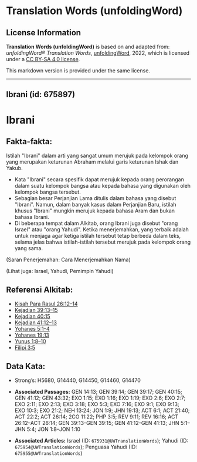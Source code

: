 # Translation Words (unfoldingWord)

## License Information

**Translation Words (unfoldingWord)** is based on and adapted from: _unfoldingWord® Translation Words_, [unfoldingWord](https://unfoldingword.org/utw), 2022, which is licensed under a [CC BY-SA 4.0 license](https://creativecommons.org/licenses/by-sa/4.0/legalcode.en).

This markdown version is provided under the same license.



--------------------------------

## Ibrani (id: 675897)

Ibrani
======

Fakta\-fakta:
-------------

Istilah "Ibrani" dalam arti yang sangat umum merujuk pada kelompok orang yang merupakan keturunan Abraham melalui garis keturunan Ishak dan Yakub.

* Kata "Ibrani" secara spesifik dapat merujuk kepada orang perorangan dalam suatu kelompok bangsa atau kepada bahasa yang digunakan oleh kelompok bangsa tersebut.
* Sebagian besar Perjanjian Lama ditulis dalam bahasa yang disebut "Ibrani". Namun, dalam banyak kasus dalam Perjanjian Baru, istilah khusus "Ibrani" mungkin merujuk kepada bahasa Aram dan bukan bahasa Ibrani.
* Di beberapa tempat dalam Alkitab, orang Ibrani juga disebut "orang Israel" atau "orang Yahudi". Ketika menerjemahkan, yang terbaik adalah untuk menjaga agar ketiga istilah tersebut tetap berbeda dalam teks, selama jelas bahwa istilah\-istilah tersebut merujuk pada kelompok orang yang sama.

(Saran Penerjemahan: Cara Menerjemahkan Nama)

(Lihat juga: Israel, Yahudi, Pemimpin Yahudi)

Referensi Alkitab:
------------------

* [Kisah Para Rasul 26:12–14](https://ref.ly/Acts0:0)
* [Kejadian 39:13–15](https://ref.ly/Gen39:13-Gen39:15)
* [Kejadian 40:15](https://ref.ly/Gen40:15)
* [Kejadian 41:12–13](https://ref.ly/Gen0:0)
* [Yohanes 5:1–4](https://ref.ly/John5:1-John5:4)
* [Yohanes 19:13](https://ref.ly/John19:13)
* [Yunus 1:8–10](https://ref.ly/Jonah1:8-Jonah1:10)
* [Filipi 3:5](https://ref.ly/Phil3:5)

Data Kata:
----------

* Strong’s: H5680, G14440, G14450, G14460, G14470

* **Associated Passages:** GEN 14:13; GEN 39:14; GEN 39:17; GEN 40:15; GEN 41:12; GEN 43:32; EXO 1:15; EXO 1:16; EXO 1:19; EXO 2:6; EXO 2:7; EXO 2:11; EXO 2:13; EXO 3:18; EXO 5:3; EXO 7:16; EXO 9:1; EXO 9:13; EXO 10:3; EXO 21:2; NEH 13:24; JON 1:9; JHN 19:13; ACT 6:1; ACT 21:40; ACT 22:2; ACT 26:14; 2CO 11:22; PHP 3:5; REV 9:11; REV 16:16; ACT 26:12–ACT 26:14; GEN 39:13–GEN 39:15; GEN 41:12–GEN 41:13; JHN 5:1–JHN 5:4; JON 1:8–JON 1:10
* **Associated Articles:** Israel (ID: `675931@UWTranslationWords`); Yahudi (ID: `675954@UWTranslationWords`); Penguasa Yahudi (ID: `675955@UWTranslationWords`)

